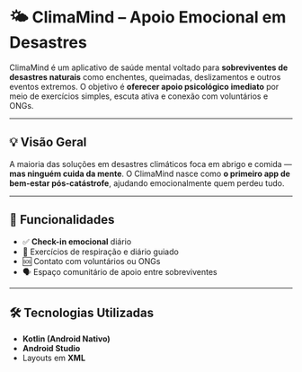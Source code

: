 # 🌤️ ClimaMind – Apoio Emocional em Desastres

ClimaMind é um aplicativo de saúde mental voltado para **sobreviventes de desastres naturais** como enchentes, queimadas, deslizamentos e outros eventos extremos. O objetivo é **oferecer apoio psicológico imediato** por meio de exercícios simples, escuta ativa e conexão com voluntários e ONGs.

---

## 💡 Visão Geral

A maioria das soluções em desastres climáticos foca em abrigo e comida — **mas ninguém cuida da mente**. O ClimaMind nasce como **o primeiro app de bem-estar pós-catástrofe**, ajudando emocionalmente quem perdeu tudo.

---

## 🚀 Funcionalidades

- ✅ **Check-in emocional** diário
- 🧘 Exercícios de respiração e diário guiado
- 🆘 Contato com voluntários ou ONGs
- 🗣️ Espaço comunitário de apoio entre sobreviventes

---

## 🛠️ Tecnologias Utilizadas

- **Kotlin (Android Nativo)**
- **Android Studio**
- Layouts em **XML**


